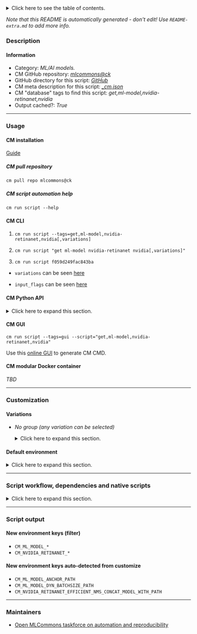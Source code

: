 <details>
<summary>Click here to see the table of contents.</summary>

* [Description](#description)
* [Information](#information)
* [Usage](#usage)
  * [ CM installation](#cm-installation)
  * [ CM script automation help](#cm-script-automation-help)
  * [ CM CLI](#cm-cli)
  * [ CM Python API](#cm-python-api)
  * [ CM GUI](#cm-gui)
  * [ CM modular Docker container](#cm-modular-docker-container)
* [Customization](#customization)
  * [ Variations](#variations)
  * [ Default environment](#default-environment)
* [Script workflow, dependencies and native scripts](#script-workflow-dependencies-and-native-scripts)
* [Script output](#script-output)
* [New environment keys (filter)](#new-environment-keys-(filter))
* [New environment keys auto-detected from customize](#new-environment-keys-auto-detected-from-customize)
* [Maintainers](#maintainers)

</details>

*Note that this README is automatically generated - don't edit! Use `README-extra.md` to add more info.*

### Description

#### Information

* Category: *ML/AI models.*
* CM GitHub repository: *[mlcommons@ck](https://github.com/mlcommons/ck/tree/master/cm-mlops)*
* GitHub directory for this script: *[GitHub](https://github.com/mlcommons/ck/tree/master/cm-mlops/script/get-ml-model-retinanet-nvidia)*
* CM meta description for this script: *[_cm.json](_cm.json)*
* CM "database" tags to find this script: *get,ml-model,nvidia-retinanet,nvidia*
* Output cached?: *True*
___
### Usage

#### CM installation

[Guide](https://github.com/mlcommons/ck/blob/master/docs/installation.md)

##### CM pull repository

```cm pull repo mlcommons@ck```

##### CM script automation help

```cm run script --help```

#### CM CLI

1. `cm run script --tags=get,ml-model,nvidia-retinanet,nvidia[,variations] `

2. `cm run script "get ml-model nvidia-retinanet nvidia[,variations]" `

3. `cm run script f059d249fac843ba `

* `variations` can be seen [here](#variations)

* `input_flags` can be seen [here](#script-flags-mapped-to-environment)

#### CM Python API

<details>
<summary>Click here to expand this section.</summary>

```python

import cmind

r = cmind.access({'action':'run'
                  'automation':'script',
                  'tags':'get,ml-model,nvidia-retinanet,nvidia'
                  'out':'con',
                  ...
                  (other input keys for this script)
                  ...
                 })

if r['return']>0:
    print (r['error'])

```

</details>


#### CM GUI

```cm run script --tags=gui --script="get,ml-model,nvidia-retinanet,nvidia"```

Use this [online GUI](https://cKnowledge.org/cm-gui/?tags=get,ml-model,nvidia-retinanet,nvidia) to generate CM CMD.

#### CM modular Docker container

*TBD*

___
### Customization


#### Variations

  * *No group (any variation can be selected)*
    <details>
    <summary>Click here to expand this section.</summary>

    * `_efficient-nms`
      - Environment variables:
        - *CM_NVIDIA_EFFICIENT_NMS*: `yes`
      - Workflow:
        1. ***Read "deps" on other CM scripts***
           * get,generic-python-lib,_polygraphy
             - CM script: [get-generic-python-lib](https://github.com/mlcommons/ck/tree/master/cm-mlops/script/get-generic-python-lib)

    </details>

#### Default environment

<details>
<summary>Click here to expand this section.</summary>

These keys can be updated via `--env.KEY=VALUE` or `env` dictionary in `@input.json` or using script flags.

* CM_TORCH_DEVICE: `cpu`

</details>

___
### Script workflow, dependencies and native scripts

<details>
<summary>Click here to expand this section.</summary>

  1. ***Read "deps" on other CM scripts from [meta](https://github.com/mlcommons/ck/tree/master/cm-mlops/script/get-ml-model-retinanet-nvidia/_cm.json)***
     * detect,os
       - CM script: [detect-os](https://github.com/mlcommons/ck/tree/master/cm-mlops/script/detect-os)
     * get,python3
       * CM names: `--adr.['python', 'python3']...`
       - CM script: [get-python3](https://github.com/mlcommons/ck/tree/master/cm-mlops/script/get-python3)
     * get,mlperf,training,src,_nvidia-retinanet
       - CM script: [get-mlperf-training-src](https://github.com/mlcommons/ck/tree/master/cm-mlops/script/get-mlperf-training-src)
     * get,mlperf,inference,src
       - CM script: [get-mlperf-inference-src](https://github.com/mlcommons/ck/tree/master/cm-mlops/script/get-mlperf-inference-src)
     * get,ml-model,retinanet,_pytorch,_fp32,_weights
       - CM script: [get-ml-model-retinanet](https://github.com/mlcommons/ck/tree/master/cm-mlops/script/get-ml-model-retinanet)
     * get,generic-python-lib,_torch
       * `if (CM_TORCH_DEVICE in cpu)`
       - CM script: [get-generic-python-lib](https://github.com/mlcommons/ck/tree/master/cm-mlops/script/get-generic-python-lib)
     * get,generic-python-lib,_torchvision
       - CM script: [get-generic-python-lib](https://github.com/mlcommons/ck/tree/master/cm-mlops/script/get-generic-python-lib)
     * get,generic-python-lib,_mlperf_logging
       - CM script: [get-generic-python-lib](https://github.com/mlcommons/ck/tree/master/cm-mlops/script/get-generic-python-lib)
     * get,cuda
       * `if (CM_TORCH_DEVICE in cuda)`
       - CM script: [get-cuda](https://github.com/mlcommons/ck/tree/master/cm-mlops/script/get-cuda)
     * get,generic-python-lib,_torch_cuda
       * `if (CM_TORCH_DEVICE in cuda)`
       - CM script: [get-generic-python-lib](https://github.com/mlcommons/ck/tree/master/cm-mlops/script/get-generic-python-lib)
     * get,nvidia,mlperf,inference,common-code,-_custom
       - CM script: [get-mlperf-inference-nvidia-common-code](https://github.com/mlcommons/ck/tree/master/cm-mlops/script/get-mlperf-inference-nvidia-common-code)
  1. ***Run "preprocess" function from [customize.py](https://github.com/mlcommons/ck/tree/master/cm-mlops/script/get-ml-model-retinanet-nvidia/customize.py)***
  1. Read "prehook_deps" on other CM scripts from [meta](https://github.com/mlcommons/ck/tree/master/cm-mlops/script/get-ml-model-retinanet-nvidia/_cm.json)
  1. ***Run native script if exists***
     * [run.sh](https://github.com/mlcommons/ck/tree/master/cm-mlops/script/get-ml-model-retinanet-nvidia/run.sh)
  1. Read "posthook_deps" on other CM scripts from [meta](https://github.com/mlcommons/ck/tree/master/cm-mlops/script/get-ml-model-retinanet-nvidia/_cm.json)
  1. ***Run "postrocess" function from [customize.py](https://github.com/mlcommons/ck/tree/master/cm-mlops/script/get-ml-model-retinanet-nvidia/customize.py)***
  1. Read "post_deps" on other CM scripts from [meta](https://github.com/mlcommons/ck/tree/master/cm-mlops/script/get-ml-model-retinanet-nvidia/_cm.json)
</details>

___
### Script output
#### New environment keys (filter)

* `CM_ML_MODEL_*`
* `CM_NVIDIA_RETINANET_*`
#### New environment keys auto-detected from customize

* `CM_ML_MODEL_ANCHOR_PATH`
* `CM_ML_MODEL_DYN_BATCHSIZE_PATH`
* `CM_NVIDIA_RETINANET_EFFICIENT_NMS_CONCAT_MODEL_WITH_PATH`
___
### Maintainers

* [Open MLCommons taskforce on automation and reproducibility](https://github.com/mlcommons/ck/blob/master/docs/taskforce.md)